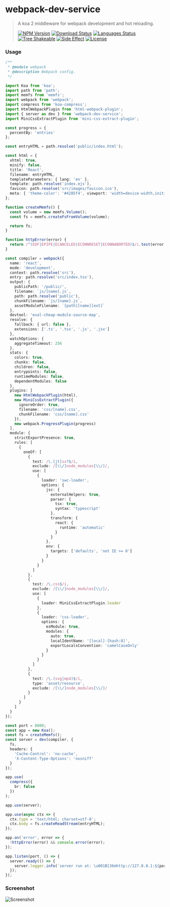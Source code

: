 # webpack-dev-service

<!-- prettier-ignore -->
> A koa 2 middleware for webpack development and hot reloading.
>
> [![NPM Version][npm-image]][npm-url]
> [![Download Status][download-image]][npm-url]
> [![Languages Status][languages-image]][github-url]
> [![Tree Shakeable][tree-shakeable-image]][bundle-phobia-url]
> [![Side Effect][side-effect-image]][bundle-phobia-url]
> [![License][license-image]][license-url]

### Usage

```ts
/**
 * @module webpack
 * @description Webpack config.
 */

import Koa from 'koa';
import path from 'path';
import memfs from 'memfs';
import webpack from 'webpack';
import compress from 'koa-compress';
import HtmlWebpackPlugin from 'html-webpack-plugin';
import { server as dev } from 'webpack-dev-service';
import MiniCssExtractPlugin from 'mini-css-extract-plugin';

const progress = {
  percentBy: 'entries'
};

const entryHTML = path.resolve('public/index.html');

const html = {
  xhtml: true,
  minify: false,
  title: 'React',
  filename: entryHTML,
  templateParameters: { lang: 'en' },
  template: path.resolve('index.ejs'),
  favicon: path.resolve('src/images/favicon.ico'),
  meta: { 'theme-color': '#4285f4', viewport: 'width=device-width,initial-scale=1.0' }
};

function createMemfs() {
  const volume = new memfs.Volume();
  const fs = memfs.createFsFromVolume(volume);

  return fs;
}

function httpError(error) {
  return /^(EOF|EPIPE|ECANCELED|ECONNRESET|ECONNABORTED)$/i.test(error.code);
}

const compiler = webpack({
  name: 'react',
  mode: 'development',
  context: path.resolve('src'),
  entry: path.resolve('src/index.tsx'),
  output: {
    publicPath: '/public/',
    filename: `js/[name].js`,
    path: path.resolve('public'),
    chunkFilename: `js/[name].js`,
    assetModuleFilename: `[path][name][ext]`
  },
  devtool: 'eval-cheap-module-source-map',
  resolve: {
    fallback: { url: false },
    extensions: ['.ts', '.tsx', '.js', '.jsx']
  },
  watchOptions: {
    aggregateTimeout: 256
  },
  stats: {
    colors: true,
    chunks: false,
    children: false,
    entrypoints: false,
    runtimeModules: false,
    dependentModules: false
  },
  plugins: [
    new HtmlWebpackPlugin(html),
    new MiniCssExtractPlugin({
      ignoreOrder: true,
      filename: 'css/[name].css',
      chunkFilename: 'css/[name].css'
    }),
    new webpack.ProgressPlugin(progress)
  ],
  module: {
    strictExportPresence: true,
    rules: [
      {
        oneOf: [
          {
            test: /\.[jt]sx?$/i,
            exclude: /[\\/]node_modules[\\/]/,
            use: [
              {
                loader: 'swc-loader',
                options: {
                  jsc: {
                    externalHelpers: true,
                    parser: {
                      tsx: true,
                      syntax: 'typescript'
                    },
                    transform: {
                      react: {
                        runtime: 'automatic'
                      }
                    }
                  },
                  env: {
                    targets: ['defaults', 'not IE >= 0']
                  }
                }
              }
            ]
          },
          {
            test: /\.css$/i,
            exclude: /[\\/]node_modules[\\/]/,
            use: [
              {
                loader: MiniCssExtractPlugin.loader
              },
              {
                loader: 'css-loader',
                options: {
                  esModule: true,
                  modules: {
                    auto: true,
                    localIdentName: '[local]-[hash:8]',
                    exportLocalsConvention: 'camelCaseOnly'
                  }
                }
              }
            ]
          },
          {
            test: /\.(svg|mp4)$/i,
            type: 'asset/resource',
            exclude: /[\\/]node_modules[\\/]/
          }
        ]
      }
    ]
  }
});

const port = 8000;
const app = new Koa();
const fs = createMemfs();
const server = dev(compiler, {
  fs,
  headers: {
    'Cache-Control': 'no-cache',
    'X-Content-Type-Options': 'nosniff'
  }
});

app.use(
  compress({
    br: false
  })
);

app.use(server);

app.use(async ctx => {
  ctx.type = 'text/html; charset=utf-8';
  ctx.body = fs.createReadStream(entryHTML);
});

app.on('error', error => {
  !httpError(error) && console.error(error);
});

app.listen(port, () => {
  server.ready(() => {
    server.logger.info(`server run at: \u001B[36mhttp://127.0.0.1:${port}\u001B[0m`);
  });
});
```

### Screenshot

![Screenshot](https://raw.githubusercontent.com/nuintun/webpack-dev-service/main/screenshot.png)

[npm-image]: https://img.shields.io/npm/v/webpack-dev-service?style=flat-square
[npm-url]: https://www.npmjs.org/package/webpack-dev-service
[download-image]: https://img.shields.io/npm/dm/webpack-dev-service?style=flat-square
[languages-image]: https://img.shields.io/github/languages/top/nuintun/webpack-dev-service?style=flat-square
[github-url]: https://github.com/nuintun/webpack-dev-service
[tree-shakeable-image]: https://img.shields.io/badge/tree--shakeable-true-brightred?style=flat-square
[side-effect-image]: https://img.shields.io/badge/side--effect-true-yellow?style=flat-square
[bundle-phobia-url]: https://bundlephobia.com/result?p=webpack-dev-service
[license-image]: https://img.shields.io/github/license/nuintun/webpack-dev-service?style=flat-square
[license-url]: https://github.com/nuintun/webpack-dev-service/blob/master/LICENSE
